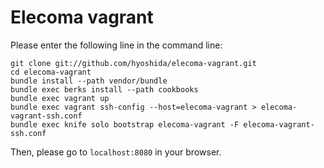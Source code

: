 Elecoma vagrant
===============

Please enter the following line in the command line:

    git clone git://github.com/hyoshida/elecoma-vagrant.git
    cd elecoma-vagrant
    bundle install --path vendor/bundle
    bundle exec berks install --path cookbooks
    bundle exec vagrant up
    bundle exec vagrant ssh-config --host=elecoma-vagrant > elecoma-vagrant-ssh.conf
    bundle exec knife solo bootstrap elecoma-vagrant -F elecoma-vagrant-ssh.conf

Then, please go to ``localhost:8080`` in your browser.
